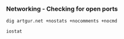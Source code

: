 
###  Networking - Checking for open ports
`dig artgur.net +nostats +nocomments +nocmd`

`iostat`


